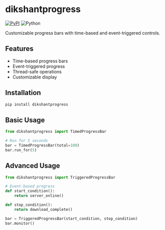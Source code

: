# dikshantprogress

[![PyPI](https://img.shields.io/pypi/v/dikshantprogress)](https://pypi.org/project/dikshantprogress/)
![Python](https://img.shields.io/pypi/pyversions/dikshantprogress)

Customizable progress bars with time-based and event-triggered controls.

## Features
- Time-based progress bars
- Event-triggered progress
- Thread-safe operations
- Customizable display

## Installation
```bash
pip install dikshantprogress
```

## Basic Usage
```python
from dikshantprogress import TimedProgressBar

# Run for 5 seconds
bar = TimedProgressBar(total=100)
bar.run_for(5)
```

## Advanced Usage
```python
from dikshantprogress import TriggeredProgressBar

# Event-based progress
def start_condition():
    return server_online()

def stop_condition():
    return download_complete()

bar = TriggeredProgressBar(start_condition, stop_condition)
bar.monitor()
```